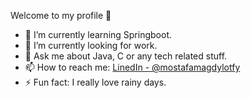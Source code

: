 Welcome to my profile 👋

- 🌱 I’m currently learning Springboot.
- 🤔 I’m currently looking for work.
- 💬 Ask me about Java, C or any tech related stuff.
- 📫 How to reach me: [LinedIn - @mostafamagdylotfy](https://www.linkedin.com/in/mostafamagdylotfy/)
- ⚡ Fun fact: I really love rainy days.
